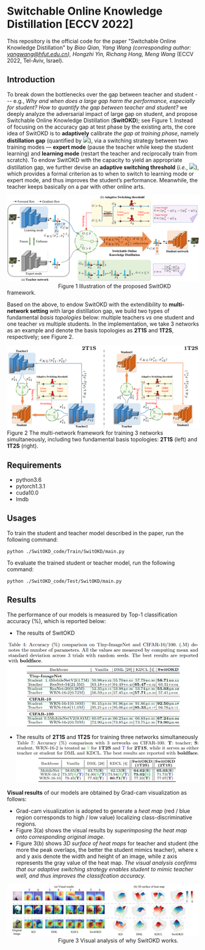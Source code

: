 # Switchable Online Knowledge Distillation [ECCV 2022]
This repository is the official code for the paper "Switchable Online Knowledge Distillation" by *Biao Qian, Yang Wang (corresponding author: yangwang@hfut.edu.cn), Hongzhi Yin, Richang Hong, Meng Wang* (ECCV 2022, Tel-Aviv, Israel).

## Introduction
To break down the bottlenecks over the gap between teacher and student --- e.g., *Why and when does a large gap harm the performance, especially for student? How to quantify the gap between teacher and student?* we deeply analyze the adversarial impact of large gap on student, and propose Switchable Online Knowledge Distillation (**SwitOKD**); see Figure 1. Instead of focusing on the accuracy gap at test phase by the existing arts, the core idea of SwitOKD is to **adaptively** calibrate *the gap at training phase*, namely **distillation gap** (quantified by ![](http://latex.codecogs.com/svg.latex?G=||p_s^{\tau}-p_t^{\tau}||_1)), via a switching strategy between two training modes — **expert mode** (pause the teacher while keep the student learning) and **learning mode** (restart the teacher and reciprocally train from scratch). To endow SwitOKD with the capacity to yield an appropriate distillation gap, we further devise an **adaptive switching threshold** (*i.e.*, ![](http://latex.codecogs.com/svg.latex?\delta=||p_s^{\tau}-y||_1-e^{-\frac{||p_t^{\tau}-y||_1}{||p_s^{\tau}-y||_1+||p_t^{\tau}-y||_1}}||p_t^{\tau}-y||_1)), which provides a formal criterion as to when to switch to learning mode or expert mode, and thus improves the student’s performance. Meanwhile, the teacher keeps basically on a par with other online arts.



![overview](https://github.com/hfutqian/SwitOKD/blob/main/images/overview.png)
&nbsp;&nbsp;&nbsp;&nbsp;&nbsp;&nbsp;&nbsp;&nbsp;&nbsp;&nbsp;&nbsp;&nbsp;&nbsp;&nbsp;&nbsp;&nbsp;&nbsp;&nbsp;&nbsp;&nbsp;&nbsp;&nbsp;&nbsp;&nbsp;&nbsp;&nbsp;&nbsp;&nbsp;&nbsp;&nbsp;&nbsp;&nbsp;&nbsp; Figure 1 Illustration of the proposed SwitOKD framework.


Based on the above, to endow SwitOKD with the extendibility to **multi-network setting** with large distillation gap, we build two types of fundamental *basis topologies* below: multiple teachers *vs* one student and one teacher *vs* multiple students. In the implementation, we take 3 networks as an example and denote the basis topologies as **2T1S** and **1T2S**, respectively; see Figure 2.

![multi-net](https://github.com/hfutqian/SwitOKD/blob/main/images/multi-net.png)
Figure 2 The multi-network framework for training 3 networks simultaneously, including two fundamental basis topologies: **2T1S** (left) and **1T2S** (right).


## Requirements
* python3.6
* pytorch1.3.1
* cuda10.0
* lmdb

## Usages


To train the student and teacher model described in the paper, run the following command:
```
python ./SwitOKD_code/Train/SwitOKD/main.py
```

To evaluate the trained student or teacher model, run the following command:
```
python ./SwitOKD_code/Test/SwitOKD/main.py
```


## Results

The performance of our models is measured by Top-1 classification accuracy (%), which is reported below:
* The results of SwitOKD

![results_table4](https://github.com/hfutqian/SwitOKD/blob/main/images/results_table4.png)

* The results of **2T1S** and **1T2S** for training three networks simultaneously
![results_table7](https://github.com/hfutqian/SwitOKD/blob/main/images/results_table7.png)


**Visual results** of our models are obtained by Grad-cam visualization as follows:
* Grad-cam visualization is adopted to generate a *heat map* (red / blue region corresponds to high / low value) localizing class-discriminative regions. 
* Figure 3(a) shows the visual results by *superimposing the heat map onto corresponding original image*. 
* Figure 3(b) shows *3D surface of heat maps* for teacher and student (the more the peak overlaps, the better the student mimics teacher), where x and y axis denote the width and height of an image, while z axis represents the gray value of the heat map.
*The visual analysis confirms that our adaptive switching strategy enables student to mimic teacher well, and thus improves the classifcation accuracy.*

![visual_results](https://github.com/hfutqian/SwitOKD/blob/main/images/visual_results.png)
&nbsp;&nbsp;&nbsp;&nbsp;&nbsp;&nbsp;&nbsp;&nbsp;&nbsp;&nbsp;&nbsp;&nbsp;&nbsp;&nbsp;&nbsp;&nbsp;&nbsp;&nbsp;&nbsp;&nbsp;&nbsp;&nbsp;&nbsp;&nbsp;&nbsp;&nbsp;&nbsp;&nbsp;&nbsp;&nbsp;&nbsp;&nbsp;&nbsp; Figure 3 Visual analysis of why SwitOKD works.













